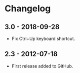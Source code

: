 # Changelog

## 3.0 - 2018-09-28
- Fix Ctrl+Up keyboard shortcut.

## 2.3 - 2012-07-18
- First release added to GitHub.
